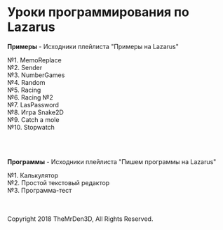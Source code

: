 <!DOCTYPE html>
<html>

<head>
   <meta charset="utf-8"> 
</head>    
    
<body>
  <h1>Уроки программирования по Lazarus </h1>
  <p><b>Примеры</b> - Исходники плейлиста "Примеры на Lazarus"</p>
    №1. MemoReplace<br>
    №2. Sender<br> 
    №3. NumberGames<br>
    №4. Random<br> 
    №5. Racing<br> 
    №6. Racing №2<br> 
    №7. LasPassword<br>
	№8. Игра Snake2D<br>
	№9. Сatch a mole<br>
	№10. Stopwatch
	
<br><br>
  <p><b>Программы</b> - Исходники плейлиста "Пишем программы на Lazarus"</p>
    №1. Калькулятор<br> 
    №2. Простой текстовый редактор<br>
    №3. Программа-тест<br>    
    
<br><br>
    Copyright 2018 TheMrDen3D, All Rights Reserved.
</body>    

</html>